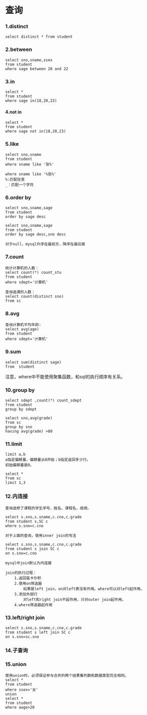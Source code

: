 # 查询
### 1.distinct
    select distinct * from student
    
### 2.between
    select sno,sname,ssex
    from student
    where sage between 20 and 22
    
### 3.in
    select * 
    from student
    where sage in(18,20,23)

#### 4.not in            
    select *
    from student 
    where sage not in(18,20,23)
   
### 5.like
    select sno,sname
    from student
    where sname like '张%' 
    
    where sname like '%张%'
    %:匹配任意
    _：匹配一个字符  
    
### 6.order by
    select sno,sname,sage
    from student
    order by sage desc
    
    select sno,sname,sage
    from student
    order by sage desc,sno desc
    
    对于null，mysql升序在最前方，降序在最后面

### 7.count
    统计计算机的人数：
    select count(*) count_stu
    from student
    where sdept='计算机'
    
    查询选课的人数：
    select count(distinct sno)
    from sc
    
### 8.avg
    查询计算机平均年龄:
    select avg(age) 
    from student
    where sdept='计算机' 
    
### 9.sum
    select sum(distinct sage)
    from  student

注意，where中不能使用聚集函数，和sql的执行顺序有关系。

### 10.group by
    select sdept ,count(*) count_sdept
    from student
    group by sdept
    
    select sno,avg(grade)
    from sc
    group by sno
    having avg(grade) >80
    
### 11.limit
    limit a,b
    a指定偏移量，偏移量从0开始；b指定返回多少行。
    初始偏移量是0。
    
    select *
    from sc
    limit 1,3
    
### 12.内连接
    查询选修了课程的学生学号，姓名，课程名，成绩。
    
    select s.sno,s.sname,c.cno,c.grade
    from student s,SC c
    where s.sno=c.cno
    
    对于上面的查询，使用inner join的写法
    
    select s.sno,s.sname,c.cno,c.grade
    from student s join SC c
    on s.sno=c.cno
    
    mysql中join默认为内连接
    
    join的执行过程：
        1.返回笛卡尔积
        2.使用on筛选器
            如果是left join，on对left表没有作用。where可以对left起作用。
        3.添加外部行
            对left和right join不起作用，只对outer join起作用。   
        4.where筛选器起作用   
        
### 13.left/right join
    select s.sno,s.sname,c.cno,c.grade
    from student s left join SC c
    on s.sno=sc.sno
    
### 14.子查询
   
   
### 15.union
    使用union时，必须保证参与合并的两个结果集列数和数据类型完全相同。
    select * 
    from student
    where ssex='女'
    union
    select *
    from student
    where aage>20                 